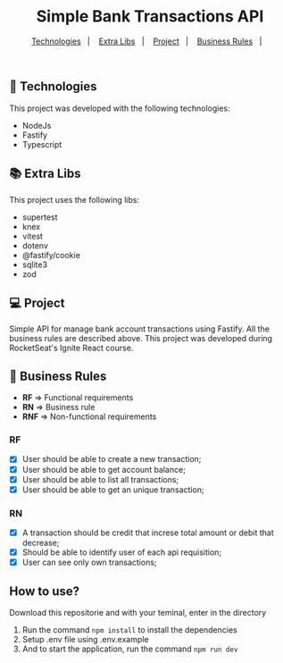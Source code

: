 <h1 align="center">
  Simple Bank Transactions API
</h1>

<p align="center">
  <a href="#-technologies">Technologies</a>&nbsp;&nbsp;&nbsp;|&nbsp;&nbsp;&nbsp;
  <a href="#-extra-libs">Extra Libs</a>&nbsp;&nbsp;&nbsp;|&nbsp;&nbsp;&nbsp;
  <a href="#-project">Project</a>&nbsp;&nbsp;&nbsp;|&nbsp;&nbsp;&nbsp;
  <a href="#-business-rules">Business Rules</a>&nbsp;&nbsp;&nbsp;|&nbsp;&nbsp;&nbsp;
</p>

<br>

## 🚀 Technologies

This project was developed with the following technologies:

- NodeJs
- Fastify
- Typescript

## 📚 Extra Libs

This project uses the following libs:

- supertest
- knex
- vitest
- dotenv
- @fastify/cookie
- sqlite3
- zod

## 💻 Project

Simple API for manage bank account transactions using Fastify. All the business rules are described above. This project was developed during RocketSeat's Ignite React course.

## 🔖 Business Rules

- **RF** => Functional requirements
- **RN** => Business rule
- **RNF** => Non-functional requirements
### RF

 - [x] User should be able to create a new transaction;
 - [X] User should be able to get account balance;
 - [x] User should be able to list all transactions;
 - [x] User should be able to get an unique transaction;

### RN

 - [x] A transaction should be credit that increse total amount or debit that decrease;
 - [x] Should be able to identify user of each api requisition;
 - [x] User can see only own transactions;

## How to use?

Download this repositorie and with your teminal, enter in the directory

1. Run the command `npm install` to install the dependencies
2. Setup .env file using .env.example
3. And to start the application, run the command `npm run dev`
